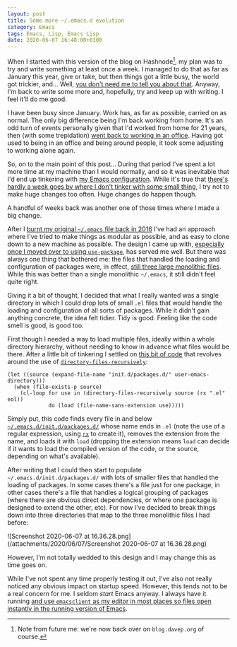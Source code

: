 ```yaml
---
layout: post
title: Some more ~/.emacs.d evolution
category: Emacs
tags: Emacs, Lisp, Emacs Lisp
date: 2020-06-07 16:48:00+0100
---
```


When I started with this version of the blog on Hashnode[^1], my plan was to
try and write something at least once a week. I managed to do that as far as
January this year, give or take, but then things got a little busy, the
world got trickier, and... Well, [you don't need me to tell you about
that](https://en.wikipedia.org/wiki/COVID-19_pandemic). Anyway, I'm back to
write some more and, hopefully, try and keep up with writing. I feel it'll
do me good.

I have been busy since January. Work has, as far as possible, carried on as
normal. The only big difference being I'm back working from home. It's an
odd turn of events personally given that I'd worked from home for 21 years,
then (with some trepidation) [went back to working in an
office](/2017/12/12/on_to_something_new.html). Having got used to being in
an office and being around people, it took some adjusting to working alone
again.

So, on to the main point of this post... During that period I've spent a lot
more time at my machine than I would normally, and so it was inevitable that
I'd end up tinkering with [my Emacs
configuration](https://github.com/davep/.emacs.d). While it's true that
[there's hardly a week goes by where I don't tinker with some small
thing](/2019/11/23/visual-evolution-of-emacs-config.html), I try not to make
huge changes too often. Huge changes do happen though.

A handful of weeks back was another one of those times where I made a big
change.

After I [burnt my original `~/.emacs` file back in
2016](/2016/05/26/starting_fresh_with_gnu_emacs.html) I've had an approach
where I've tried to make things as modular as possible, and as easy to clone
down to a new machine as possible. The design I came up with, [especially
once I moved over to using
`use-package`](/2017/07/13/more_revamping_of_my_emacs_config.html), has
served me well. But there was always one thing that bothered me: the files
that handled the loading and configuration of packages were, in effect,
[still three large monolithic
files](https://github.com/davep/.emacs.d/tree/728e74376bf5606d9ef2d297e36cc2d35e159d64/init.d/packages).
While this was better than a single monolithic `~/.emacs`, it still didn't
feel quite right.

Giving it a bit of thought, I decided that what I really wanted was a single
directory in which I could drop lots of small `.el` files that would handle
the loading and configuration of all sorts of packages. While it didn't gain
anything concrete, the idea felt tidier. Tidy is good. Feeling like the code
smell is good, is good too.

First though I needed a way to load multiple files, ideally within a whole
directory hierarchy, without needing to know in advance what files would be
there. After a little bit of tinkering I settled on [this bit of
code](https://github.com/davep/.emacs.d/blob/c3d53152b1adc9ba5e43baddb986870b3244b113/init.d/init-packages.el#L42-L46)
that revolves around the use of
[`directory-files-recursively`](https://www.gnu.org/software/emacs/manual/html_node/elisp/Contents-of-Directories.html):

```elisp
(let ((source (expand-file-name "init.d/packages.d/" user-emacs-directory)))
  (when (file-exists-p source)
    (cl-loop for use in (directory-files-recursively source (rx ".el" eol))
             do (load (file-name-sans-extension use)))))
```

Simply put, this code finds every file in and below
[`~/.emacs.d/init.d/packages.d/`](https://github.com/davep/.emacs.d/tree/master/init.d/packages.d)
whose name ends in `.el` (note the use of a regular expression, using
[`rx`](/2019/12/01/being-phony-and-lispy-regular-expressions.html)
to create it), removes the extension from the name, and loads it with `load`
(dropping the extension means `load` can decide if it wants to load the
compiled version of the code, or the source, depending on what's available).

After writing that I could then start to populate
`~/.emacs.d/init.d/packages.d/` with lots of smaller files that handled the
loading of packages. In some cases there's a file just for one package, in
other cases there's a file that handles a logical grouping of packages
(where there are obvious direct dependencies, or where one package is
designed to extend the other, etc). For now I've decided to break things
down into three directories that map to the three monolithic files I had
before:

![Screenshot 2020-06-07 at 16.36.28.png](/attachments/2020/06/07/Screenshot 2020-06-07 at 16.36.28.png)

However, I'm not totally wedded to this design and I may change this as time
goes on.

While I've not spent any time properly testing it out, I've also not really
noticed any obvious impact on startup speed. However, this tends not to be a
real concern for me. I seldom *start* Emacs anyway. I always have it running
[and use `emacsclient` as my editor in most places so files open instantly
in the running version of Emacs](https://github.com/davep/e).

[^1]: Note from future me: we're now back over on `blog.davep.org` of
    course.

[//]: # (2020-06-07-some-more-dot-emacs-dot-d-evolution.md ends here)
